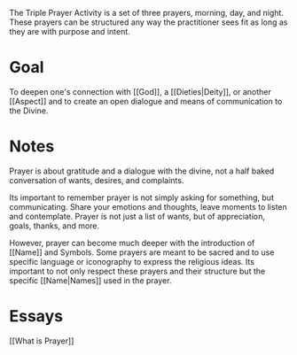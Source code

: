 The Triple Prayer Activity is a set of three prayers, morning, day, and night. These prayers can be structured any way the practitioner sees fit as long as they are with purpose and intent. 
# Goal
To deepen one's connection with [[God]], a [[Dieties|Deity]], or another [[Aspect]] and to create an open dialogue and means of communication to the Divine.
# Notes
Prayer is about gratitude and a dialogue with the divine, not a half baked conversation of wants, desires, and complaints. 

Its important to remember prayer is not simply asking for something, but communicating. Share your emotions and thoughts, leave moments to listen and contemplate. Prayer is not just a list of wants, but of appreciation, goals, thanks, and more. 

However, prayer can become much deeper with the introduction of [[Name]] and Symbols. Some prayers are meant to be sacred and to use specific language or iconography to express the religious ideas. Its important to not only respect these prayers and their structure but the specific [[Name|Names]] used in the prayer. 
# Essays
[[What is Prayer]]
